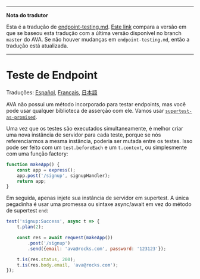 ___
**Nota do tradutor**

Esta é a tradução de [endpoint-testing.md](https://github.com/sindresorhus/ava/blob/master/docs/recipes/endpoint-testing.md). [Este link](https://github.com/sindresorhus/ava/compare/0e6db13a918f0116927299271d91fff590328cb9...master) compara a versão em que se baseou esta tradução com a última versão disponível no branch `master` do AVA. Se não houver mudanças em `endpoint-testing.md`, então a tradução está atualizada.
___

# Teste de Endpoint

Traduções: [Español](https://github.com/sindresorhus/ava-docs/blob/master/es_ES/docs/recipes/endpoint-testing.md), [Français](endpoint-testing.md), [日本語](https://github.com/sindresorhus/ava-docs/blob/master/ja_JP/docs/recipes/endpoint-testing.md)

AVA não possui um método incorporado para testar endpoints, mas você pode usar qualquer biblioteca de asserção com ele. Vamos usar [`supertest-as-promised`](https://github.com/WhoopInc/supertest-as-promised).

Uma vez que os testes são executados simultaneamente, é melhor criar uma nova instância de servidor para cada teste, porque se nós referenciarmos a mesma instância, poderia ser mutada entre os testes. Isso pode ser feito com um `test.beforeEach` e um `t.context`, ou simplesmente com uma função factory:

```js
function makeApp() {
	const app = express();
	app.post('/signup', signupHandler);
	return app;
}
```

Em seguida, apenas injete sua instância de servidor em supertest. A única pegadinha é usar uma promessa ou sintaxe async/await em vez do método de supertest `end`:

```js
test('signup:Success', async t => {
	t.plan(2);

	const res = await request(makeApp())
		.post('/signup')
		.send({email: 'ava@rocks.com', password: '123123'});

	t.is(res.status, 200);
	t.is(res.body.email, 'ava@rocks.com');
});
```
